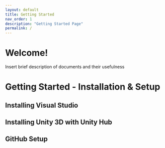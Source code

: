 ```yaml
---
layout: default
title: Getting Started
nav_order: 1
description: "Getting Started Page"
permalink: /
---
```


# Welcome!

Insert brief description of documents and their usefulness

# Getting Started - Installation & Setup

## Installing Visual Studio 

## Installing Unity 3D with Unity Hub

## GitHub Setup


